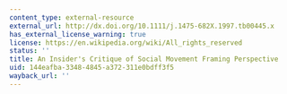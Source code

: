 ```yaml
---
content_type: external-resource
external_url: http://dx.doi.org/10.1111/j.1475-682X.1997.tb00445.x
has_external_license_warning: true
license: https://en.wikipedia.org/wiki/All_rights_reserved
status: ''
title: An Insider's Critique of Social Movement Framing Perspective
uid: 144eafba-3348-4845-a372-311e0bdff3f5
wayback_url: ''
---
```

